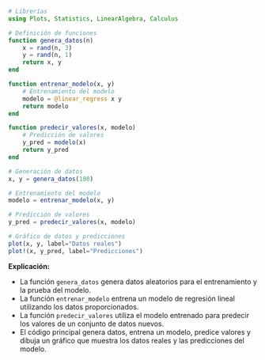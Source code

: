 ```julia
# Librerías
using Plots, Statistics, LinearAlgebra, Calculus

# Definición de funciones
function genera_datos(n)
    x = rand(n, 3)
    y = rand(n, 1)
    return x, y
end

function entrenar_modelo(x, y)
    # Entrenamiento del modelo
    modelo = @linear_regress x y
    return modelo
end

function predecir_valores(x, modelo)
    # Predicción de valores
    y_pred = modelo(x)
    return y_pred
end

# Generación de datos
x, y = genera_datos(100)

# Entrenamiento del modelo
modelo = entrenar_modelo(x, y)

# Predicción de valores
y_pred = predecir_valores(x, modelo)

# Gráfico de datos y predicciones
plot(x, y, label="Datos reales")
plot!(x, y_pred, label="Predicciones")

```

**Explicación:**

* La función `genera_datos` genera datos aleatorios para el entrenamiento y la prueba del modelo.
* La función `entrenar_modelo` entrena un modelo de regresión lineal utilizando los datos proporcionados.
* La función `predecir_valores` utiliza el modelo entrenado para predecir los valores de un conjunto de datos nuevos.
* El código principal genera datos, entrena un modelo, predice valores y dibuja un gráfico que muestra los datos reales y las predicciones del modelo.